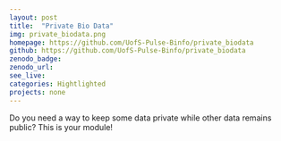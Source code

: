 ```yaml
---
layout: post
title:  "Private Bio Data"
img: private_biodata.png
homepage: https://github.com/UofS-Pulse-Binfo/private_biodata
github: https://github.com/UofS-Pulse-Binfo/private_biodata
zenodo_badge:
zenodo_url:
see_live:
categories: Hightlighted
projects: none
---
```


Do you need a way to keep some data private while other data remains public? This is your module!
